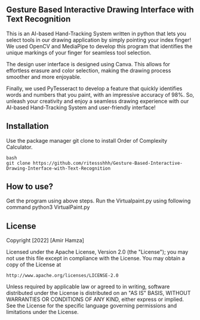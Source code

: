 ## Gesture Based Interactive Drawing Interface with Text Recognition

This is an AI-based Hand-Tracking System written in python that lets you select tools in our drawing application by simply pointing your index finger! We used OpenCV and MediaPipe to develop this program that identifies the unique markings of your finger for seamless tool selection.

The design user interface is designed using Canva. This allows for effortless erasure and color selection, making the drawing process smoother and more enjoyable.

Finally, we used PyTesseract to develop a feature that quickly identifies words and numbers that you paint, with an impressive accuracy of 98%. So, unleash your creativity and enjoy a seamless drawing experience with our AI-based Hand-Tracking System and user-friendly interface!

## Installation

Use the package manager git clone to install Order of Complexity Calculator.


```
bash
git clone https://github.com/ritessshhh/Gesture-Based-Interactive-Drawing-Interface-with-Text-Recognition
```

## How to use?

Get the program using above steps.
Run the Virtualpaint.py using following command
python3 VirtualPaint.py

## License

Copyright [2022] [Amir Hamza]

Licensed under the Apache License, Version 2.0 (the "License");
you may not use this file except in compliance with the License.
You may obtain a copy of the License at

    http://www.apache.org/licenses/LICENSE-2.0

Unless required by applicable law or agreed to in writing, software
distributed under the License is distributed on an "AS IS" BASIS,
WITHOUT WARRANTIES OR CONDITIONS OF ANY KIND, either express or implied.
See the License for the specific language governing permissions and
limitations under the License.
